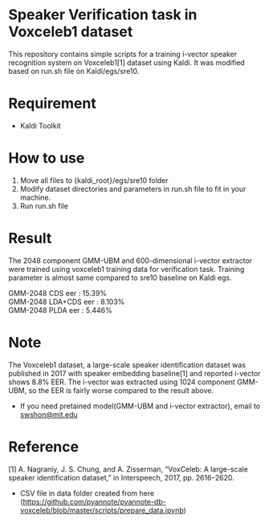 
# Speaker Verification task in Voxceleb1 dataset
This repository contains simple scripts for a training i-vector speaker recognition system on Voxceleb1[1] dataset using Kaldi. It was modified based on run.sh file on Kaldi/egs/sre10.

# Requirement
* Kaldi Toolkit

# How to use
1. Move all files to {kaldi_root}/egs/sre10 folder
2. Modify dataset directories and parameters in run.sh file to fit in your machine.
3. Run run.sh file

# Result

The 2048 component GMM-UBM and 600-dimensional i-vector extractor were trained using voxceleb1 training data for verification task. Training parameter is almost same compared to sre10 baseline on Kaldi egs.

GMM-2048 CDS eer : 15.39%<br />
GMM-2048 LDA+CDS eer : 8.103%<br />
GMM-2048 PLDA eer : 5.446%<br />

# Note
The Voxceleb1 dataset, a large-scale speaker identification dataset was published in 2017 with speaker embedding baseline[1] and reported i-vector shows 8.8% EER. The i-vector was extracted using 1024 component GMM-UBM, so the EER is fairly worse compared to the result above.

* If you need pretained model(GMM-UBM and i-vector extractor), email to swshon@mit.edu

# Reference
[1] A. Nagraniy, J. S. Chung, and A. Zisserman, “VoxCeleb: A large-scale speaker identification dataset,” in Interspeech, 2017, pp. 2616–2620.

* CSV file in data folder created from here 
(https://github.com/pyannote/pyannote-db-voxceleb/blob/master/scripts/prepare_data.ipynb)

